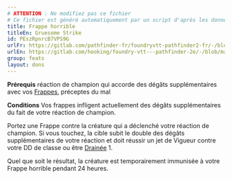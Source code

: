 ```yaml
---
# ATTENTION : Ne modifiez pas ce fichier
# Ce fichier est généré automatiquement par un script d'après les données du module Foundry VTT officiel et de sa traduction
title: Frappe horrible
titleEn: Gruesome Strike
id: PEszRpnrcB7VPS9G
urlFr: https://gitlab.com/pathfinder-fr/foundryvtt-pathfinder2-fr/-/blob/master/data/feats/PEszRpnrcB7VPS9G.htm
urlEn: https://gitlab.com/hooking/foundry-vtt---pathfinder-2e/-/blob/master/packs/data/feats.db/gruesome-strike.json
group: feats
layout: dons
---
```

**Prérequis** réaction de champion qui accorde des dégâts supplémentaires avec vos [Frappes](../actions/frapper.md), préceptes du mal

**Conditions** Vos frappes infligent actuellement des dégâts supplémentaires du fait de votre réaction de champion.

Portez une Frappe contre la créature qui a déclenché votre réaction de champion. Si vous touchez, la cible subit le double des dégâts supplémentaires de votre réaction et doit réussir un jet de Vigueur contre votre DD de classe ou être [Drainée](../conditions/drainé.md) 1.

Quel que soit le résultat, la créature est temporairement immunisée à votre Frappe horrible pendant 24 heures.


